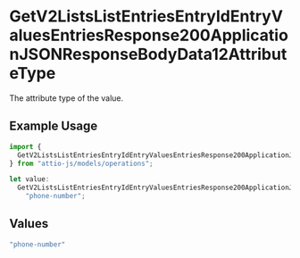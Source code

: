 # GetV2ListsListEntriesEntryIdEntryValuesEntriesResponse200ApplicationJSONResponseBodyData12AttributeType

The attribute type of the value.

## Example Usage

```typescript
import {
  GetV2ListsListEntriesEntryIdEntryValuesEntriesResponse200ApplicationJSONResponseBodyData12AttributeType,
} from "attio-js/models/operations";

let value:
  GetV2ListsListEntriesEntryIdEntryValuesEntriesResponse200ApplicationJSONResponseBodyData12AttributeType =
    "phone-number";
```

## Values

```typescript
"phone-number"
```